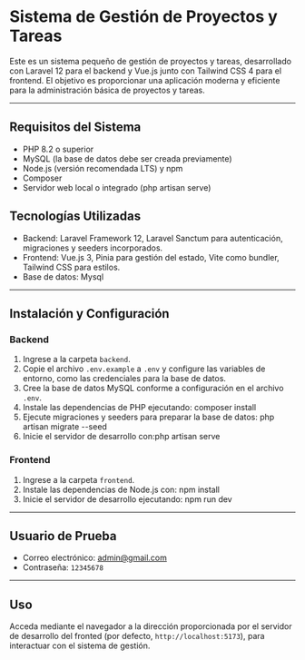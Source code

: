 # Sistema de Gestión de Proyectos y Tareas

Este es un sistema pequeño de gestión de proyectos y tareas, desarrollado con Laravel 12 para el backend y Vue.js junto con Tailwind CSS 4 para el frontend. El objetivo es proporcionar una aplicación moderna y eficiente para la administración básica de proyectos y tareas.

---

## Requisitos del Sistema

- PHP 8.2 o superior
- MySQL (la base de datos debe ser creada previamente)
- Node.js (versión recomendada LTS) y npm
- Composer
- Servidor web local o integrado (php artisan serve)

## Tecnologías Utilizadas

- Backend: Laravel Framework 12, Laravel Sanctum para autenticación, migraciones y seeders incorporados.
- Frontend: Vue.js 3, Pinia para gestión del estado, Vite como bundler, Tailwind CSS para estilos.
- Base de datos: Mysql

---

## Instalación y Configuración

### Backend

1. Ingrese a la carpeta `backend`.
2. Copie el archivo `.env.example` a `.env` y configure las variables de entorno, como las credenciales para la base de datos.
3. Cree la base de datos MySQL conforme a configuración en el archivo `.env`.
4. Instale las dependencias de PHP ejecutando: composer install
5. Ejecute migraciones y seeders para preparar la base de datos: php artisan migrate --seed
6. Inicie el servidor de desarrollo con:php artisan serve


### Frontend

1. Ingrese a la carpeta `frontend`.
2. Instale las dependencias de Node.js con: npm install
3. Inicie el servidor de desarrollo ejecutando: npm run dev

   
---

## Usuario de Prueba

- Correo electrónico: [admin@gmail.com](mailto:admin@gmail.com)
- Contraseña: `12345678`

---

## Uso

Acceda mediante el navegador a la dirección proporcionada por el servidor de desarrollo del fronted (por defecto, `http://localhost:5173`), para interactuar con el sistema de gestión.

